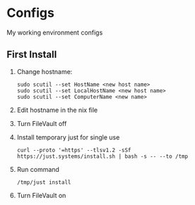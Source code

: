 # Configs
My working environment configs

## First Install

1. Change hostname:

    ```shell
    sudo scutil --set HostName <new host name>
    sudo scutil --set LocalHostName <new host name>
    sudo scutil --set ComputerName <new name>
    ```

1. Edit hostname in the nix file

1. Turn FileVault off

1. Install temporary just for single use

    ```shell
    curl --proto '=https' --tlsv1.2 -sSf https://just.systems/install.sh | bash -s -- --to /tmp
    ```

1. Run command

    ```shell
    /tmp/just install
    ```

1. Turn FileVault on

